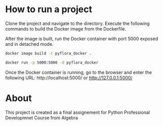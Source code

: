 # How to run a project
Clone the project and navigate to the directory. Execute the following commands to build the Docker image from the Dockerfile.

After the image is built, run the Docker container with port 5000 exposed and in detached mode.

```bash
docker image build -t pyflora_docker .

docker run -p 5000:5000 -d pyflora_docker
```

Once the Docker container is running, go to the browser and enter the following URL:
http://localhost:5000/ or http://127.0.0.1:5000/

# About
This project is created as a final assignement for Python Professional Developmnet Course from Algebra

